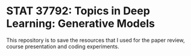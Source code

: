 # STAT 37792: Topics in Deep Learning: Generative Models

This repository is to save the resources that I used for the paper review, course presentation and coding experiments. 